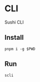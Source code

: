 # CLI

Sushi CLI

## Install

`pnpm i -g $PWD`

## Run

`scli`

<!-- "postinstall": "node -e \"process.env.VERCEL != 1 && process.exit(1)\" || (cd ../.. && pnpm turbo run build --scope=cli && cd packages/cli && pnpm i -g $PWD);", -->
